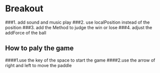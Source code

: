 # Breakout
###1. add sound and music play
###2. use localPosition instead of the position
###3. add the Method to judge the win or lose 
###4. adjust the addForce of the ball

## How to paly the game
####1.use the key of the space to start the game
####2.use the arrow of right and left to move the paddle
